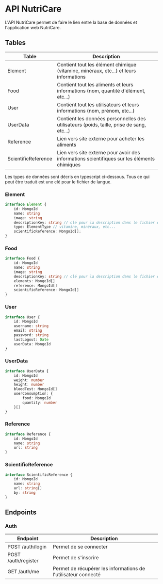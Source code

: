 # API NutriCare

L'API NutriCare permet de faire le lien entre la base de données et l'application web NutriCare.

## Tables

| Table | Description |
| ------| ----------- |
| Element | Contient tout les élément chimique (vitamine, minéraux, etc...) et leurs informations |
| Food | Contient tout les aliments et leurs informations (nom, quantité d'élément, etc...) |
| User | Contient tout les utilisateurs et leurs informations (nom, prénom, etc...) |
| UserData | Contient les données personnelles des utilisateurs (poids, taille, prise de sang, etc...) |
| Reference | Lien vers site externe pour acheter les aliments |
| ScientificReference | Lien vers site externe pour avoir des informations scientifiques sur les éléments chimiques |

Les types de données sont décris en typescript ci-dessous. Tous ce qui peut être traduit est une clé pour le fichier de langue.

### Element

```typescript
interface Element {
    id: MongoId
    name: string
    image: string
    descriptionKey: string // clé pour la description dans le fichier de langue
    type: ElementType // vitamine, minéraux, etc...
    scientificReference: MongoId[];
}
```

### Food

```typescript
interface Food {
    id: MongoId
    name: string
    image: string
    descriptionKey: string // clé pour la description dans le fichier de langue
    elements: MongoId[]
    reference: MongoId[]
    scientificReference: MongoId[]
}
```

### User

```typescript
interface User {
    id: MongoId
    username: string
    email: string
    password: string
    lastLogout: Date
    userData: MongoId
}
```

### UserData

```typescript
interface UserData {
    id: MongoId
    weight: number
    height: number
    bloodTest: MongoId[]
    userConsumption: {
        food: MongoId
        quantity: number
    }[]
}
```

### Reference

```typescript
interface Reference {
    id: MongoId
    name: string
    url: string
}
```

### ScientificReference

```typescript
interface ScientificReference {
    id: MongoId
    name: string
    url: string[]
    by: string
}
```

## Endpoints

### Auth

| Endpoint | Description |
| -------- | ----------- |
| POST /auth/login | Permet de se connecter |
| POST /auth/register | Permet de s'inscrire |
| GET /auth/me | Permet de récupérer les informations de l'utilisateur connecté |
